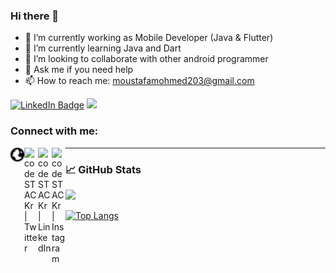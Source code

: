 ### Hi there 👋

- 🔭 I’m currently working as Mobile Developer (Java & Flutter)
- 🌱 I’m currently learning Java and Dart
- 👯 I’m looking to collaborate with other android programmer
- 💬 Ask me if you need help
- 📫 How to reach me: moustafamohmed203@gmail.com

[![LinkedIn Badge](https://img.shields.io/badge/LinkedIn-Profile-information?logo=LinkedIn&style=flat&logoColor=white&color=0D76A8)](https://www.linkedin.com/in/moustafamohamed203/)
![](https://komarev.com/ghpvc/?username=mostafamo7amed&color=green)

### Connect with me:
[<img align="left" alt="codeSTACKr.com" width="22px" src="https://raw.githubusercontent.com/iconic/open-iconic/master/svg/globe.svg" />][website]
[<img align="left" alt="codeSTACKr | Twitter" width="22px" src="https://cdn.jsdelivr.net/npm/simple-icons@v3/icons/twitter.svg" />][twitter]
[<img align="left" alt="codeSTACKr | LinkedIn" width="22px" src="https://cdn.jsdelivr.net/npm/simple-icons@v3/icons/linkedin.svg" />][linkedin]
[<img align="left" alt="codeSTACKr | Instagram" width="22px" src="https://cdn.jsdelivr.net/npm/simple-icons@v3/icons/instagram.svg" />][instagram]

<hr/>

### 📈 GitHub Stats

<img height="180em" src="https://github-readme-stats-git-masterrstaa-rickstaa.vercel.app/api?username=mostafamo7amed&show_icons=true&&count_private=true&include_all_commits=true&theme=radical"/>

[![Top Langs](https://github-readme-stats-git-masterrstaa-rickstaa.vercel.app/api/top-langs/?username=mostafamo7amed&show_icons=true&theme=radical&&count_private=true&layout=compact&hide_border=false)](https://github.com/mostafamo7amed/github-readme-stats)

[website]: https://www.facebook.com/profile.php?id=100029091069673
[twitter]: https://twitter.com/Mostafa_Mo7medD
[instagram]: https://www.instagram.com/mostafamohamed203
[linkedin]: https://www.linkedin.com/in/moustafamohamed203
